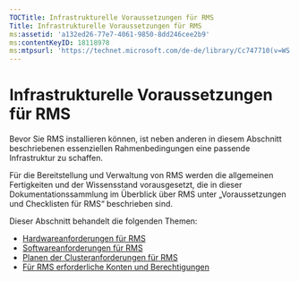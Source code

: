 ```yaml
---
TOCTitle: Infrastrukturelle Voraussetzungen für RMS
Title: Infrastrukturelle Voraussetzungen für RMS
ms:assetid: 'a132ed26-77e7-4061-9850-8dd246cee2b9'
ms:contentKeyID: 18118978
ms:mtpsurl: 'https://technet.microsoft.com/de-de/library/Cc747710(v=WS.10)'
---
```


Infrastrukturelle Voraussetzungen für RMS
=========================================

Bevor Sie RMS installieren können, ist neben anderen in diesem Abschnitt beschriebenen essenziellen Rahmenbedingungen eine passende Infrastruktur zu schaffen.

Für die Bereitstellung und Verwaltung von RMS werden die allgemeinen Fertigkeiten und der Wissensstand vorausgesetzt, die in dieser Dokumentationssammlung im Überblick über RMS unter „Voraussetzungen und Checklisten für RMS“ beschrieben sind.

Dieser Abschnitt behandelt die folgenden Themen:

-   [Hardwareanforderungen für RMS](https://technet.microsoft.com/247735de-e901-4f4f-b69e-254680d2f6ba)
-   [Softwareanforderungen für RMS](https://technet.microsoft.com/17faf2ad-2366-4a92-98a5-766e20a0f741)
-   [Planen der Clusteranforderungen für RMS](https://technet.microsoft.com/ec4023eb-4d39-4551-9789-c8a2d973a55b)
-   [Für RMS erforderliche Konten und Berechtigungen](https://technet.microsoft.com/07a51daa-6823-41e6-b453-92f1a0592361)
